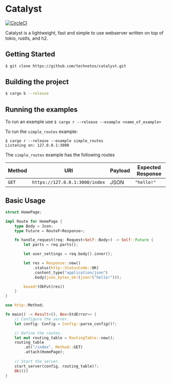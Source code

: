 # Catalyst

[![CircleCI](https://circleci.com/gh/technetos/catalyst/tree/master.svg?style=svg)](https://circleci.com/gh/technetos/catalyst/tree/master)

Catalyst is a lightweight, fast and simple to use webserver written on top of tokio, rustls, and h2.  

## Getting Started

```sh
$ git clone https://github.com/technetos/catalyst.git
```

## Building the project

```sh
$ cargo b --release
```
## Running the examples
To run an example use  `$ cargo r --release --example <name_of_example>`

To run the `simple_routes` example:
```
$ cargo r --release --example simple_routes
Listening on: 127.0.0.1:3000
```
The `simple_routes` example has the following routes

Method | URI | Payload | Expected Response
--- | --- | --- | ---
`GET` | `https://127.0.0.1:3000/index` | JSON | `"hello!"`

## Basic Usage

```rust
struct HomePage;

impl Route for HomePage {
    type Body = Json;
    type Future = RouteF<Response>;

    fn handle_request(req: Request<Self::Body>) -> Self::Future {
        let parts = req.parts();

        let user_settings = req.body().inner();

        let res = Response::new()
            .status(http::StatusCode::OK)
            .content_type("application/json")
            .body(json_bytes_ok!(json!("hello!")));

        boxed!(OkFut(res))
    }
}

use http::Method;

fn main() -> Result<(), Box<StdError>> {
    // Configure the server.
    let config: Config = Config::parse_config()?;

    // Define the routes.
    let mut routing_table = RoutingTable::new();
    routing_table
        .at("/index", Method::GET)
        .attach(HomePage);
        
    // Start the server.
    start_server(config, routing_table)?;
    Ok(())
}
```
